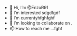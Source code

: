 - 👋 Hi, I’m @EnzoR91
- 👀 I’m interested sdgdfgdf
- 🌱 I’m currentyhfghfghf
- 💞️ I’m looking to collaborate on .
- 📫 How to reach me ...fghf

<!---
EnzoR91/EnzoR91 is a ✨ special ✨ repository because its `README.md` (this file) appears on your GitHub profile.
You can click the Preview link to take a look at your changes.
--->
